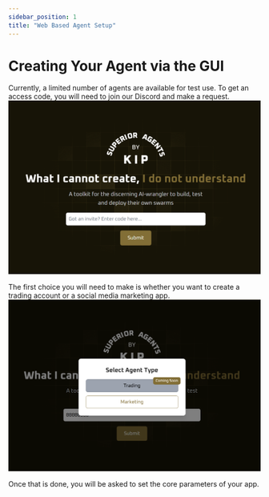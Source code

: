 ```yaml
---
sidebar_position: 1
title: "Web Based Agent Setup"
---
```



# Creating Your Agent via the GUI

Currently, a limited number of agents are available for test use. To get an access code, you will need to join our Discord and make a request.
![Marketing Agent Flow](./img/image.png)

The first choice you will need to make is whether you want to create a trading account or a social media marketing app.
![Marketing Agent Flow](./img/image2.png)

Once that is done, you will be asked to set the core parameters of your app.